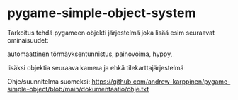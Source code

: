 # pygame-simple-object-system


Tarkoitus tehdä pygameen objekti järjestelmä joka lisää esim seuraavat ominaisuudet:

automaattinen törmäyksentunnistus,
painovoima,
hyppy,

lisäksi objektia seuraava kamera ja ehkä tilekarttajärjestelmä

Ohje/suunnitelma suomeksi:
https://github.com/andrew-karppinen/pygame-simple-object/blob/main/dokumentaatio/ohje.txt

